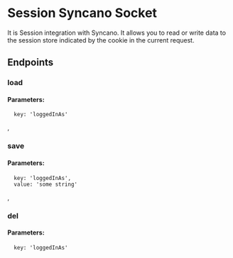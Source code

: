 # Session Syncano Socket

It is Session integration with Syncano. It allows you to read or write data to the session store indicated by the cookie in the current request.

## Endpoints

### load

#### Parameters:

      key: 'loggedInAs'

,
### save

#### Parameters:

      key: 'loggedInAs',
      value: 'some string'

,
### del

#### Parameters:

      key: 'loggedInAs'

